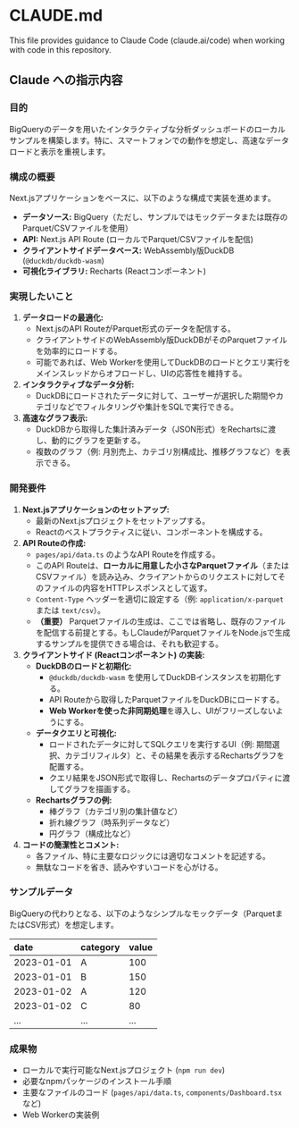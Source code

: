 # CLAUDE.md

This file provides guidance to Claude Code (claude.ai/code) when working with code in this repository.

## Claude への指示内容

### 目的

BigQueryのデータを用いたインタラクティブな分析ダッシュボードのローカルサンプルを構築します。特に、スマートフォンでの動作を想定し、高速なデータロードと表示を重視します。

### 構成の概要

Next.jsアプリケーションをベースに、以下のような構成で実装を進めます。

* **データソース:** BigQuery（ただし、サンプルではモックデータまたは既存のParquet/CSVファイルを使用）
* **API:** Next.js API Route (ローカルでParquet/CSVファイルを配信)
* **クライアントサイドデータベース:** WebAssembly版DuckDB (`@duckdb/duckdb-wasm`)
* **可視化ライブラリ:** Recharts (Reactコンポーネント)

### 実現したいこと

1.  **データロードの最適化:**
    * Next.jsのAPI RouteがParquet形式のデータを配信する。
    * クライアントサイドのWebAssembly版DuckDBがそのParquetファイルを効率的にロードする。
    * 可能であれば、Web Workerを使用してDuckDBのロードとクエリ実行をメインスレッドからオフロードし、UIの応答性を維持する。
2.  **インタラクティブなデータ分析:**
    * DuckDBにロードされたデータに対して、ユーザーが選択した期間やカテゴリなどでフィルタリングや集計をSQLで実行できる。
3.  **高速なグラフ表示:**
    * DuckDBから取得した集計済みデータ（JSON形式）をRechartsに渡し、動的にグラフを更新する。
    * 複数のグラフ（例: 月別売上、カテゴリ別構成比、推移グラフなど）を表示できる。

### 開発要件

1.  **Next.jsアプリケーションのセットアップ:**
    * 最新のNext.jsプロジェクトをセットアップする。
    * Reactのベストプラクティスに従い、コンポーネントを構成する。
2.  **API Routeの作成:**
    * `pages/api/data.ts` のようなAPI Routeを作成する。
    * このAPI Routeは、**ローカルに用意した小さなParquetファイル**（またはCSVファイル）を読み込み、クライアントからのリクエストに対してそのファイルの内容をHTTPレスポンスとして返す。
    * `Content-Type` ヘッダーを適切に設定する（例: `application/x-parquet` または `text/csv`）。
    * **（重要）** Parquetファイルの生成は、ここでは省略し、既存のファイルを配信する前提とする。もしClaudeがParquetファイルをNode.jsで生成するサンプルを提供できる場合は、それも歓迎する。
3.  **クライアントサイド (Reactコンポーネント) の実装:**
    * **DuckDBのロードと初期化:**
        * `@duckdb/duckdb-wasm` を使用してDuckDBインスタンスを初期化する。
        * API Routeから取得したParquetファイルをDuckDBにロードする。
        * **Web Workerを使った非同期処理**を導入し、UIがフリーズしないようにする。
    * **データクエリと可視化:**
        * ロードされたデータに対してSQLクエリを実行するUI（例: 期間選択、カテゴリフィルタ）と、その結果を表示するRechartsグラフを配置する。
        * クエリ結果をJSON形式で取得し、Rechartsのデータプロパティに渡してグラフを描画する。
    * **Rechartsグラフの例:**
        * 棒グラフ（カテゴリ別の集計値など）
        * 折れ線グラフ（時系列データなど）
        * 円グラフ（構成比など）
4.  **コードの簡潔性とコメント:**
    * 各ファイル、特に主要なロジックには適切なコメントを記述する。
    * 無駄なコードを省き、読みやすいコードを心がける。

### サンプルデータ

BigQueryの代わりとなる、以下のようなシンプルなモックデータ（ParquetまたはCSV形式）を想定します。

| date       | category | value |
| :--------- | :------- | :---- |
| 2023-01-01 | A        | 100   |
| 2023-01-01 | B        | 150   |
| 2023-01-02 | A        | 120   |
| 2023-01-02 | C        | 80    |
| ...        | ...      | ...   |

### 成果物

* ローカルで実行可能なNext.jsプロジェクト (`npm run dev`)
* 必要なnpmパッケージのインストール手順
* 主要なファイルのコード (`pages/api/data.ts`, `components/Dashboard.tsx` など)
* Web Workerの実装例
